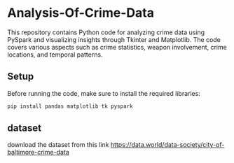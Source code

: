 # Analysis-Of-Crime-Data


This repository contains Python code for analyzing crime data using PySpark and visualizing insights through Tkinter and Matplotlib. The code covers various aspects such as crime statistics, weapon involvement, crime locations, and temporal patterns.

## Setup

Before running the code, make sure to install the required libraries:

```bash
pip install pandas matplotlib tk pyspark
```


<h2>dataset</h2>

download the dataset from this link
https://data.world/data-society/city-of-baltimore-crime-data
